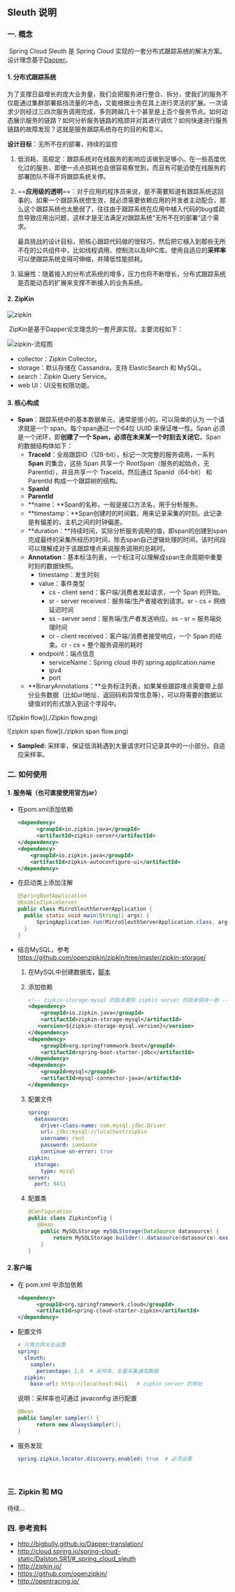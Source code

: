 ## Sleuth 说明

### 一. 概念

​	Spring Cloud Sleuth 是 Spring Cloud 实现的一套分布式跟踪系统的解决方案。设计理念基于[Dapper](http://bigbully.github.io/Dapper-translation/)。

#### 1. 分布式跟踪系统

​	为了支撑日益增长的庞大业务量，我们会把服务进行整合、拆分，使我们的服务不仅能通过集群部署抵挡流量的冲击，又能根据业务在其上进行灵活的扩展。一次请求少则经过三四次服务调用完成，多则跨越几十个甚至是上百个服务节点。如何动态展示服务的链路？如何分析服务链路的瓶颈并对其进行调优？如何快速进行服务链路的故障发现？这就是服务跟踪系统存在的目的和意义。

**设计目标**：无所不在的部署，持续的监控

1. 低消耗、高稳定：跟踪系统对在线服务的影响应该做到足够小。在一些高度优化过的服务，即使一点点损耗也会很容易察觉到，而且有可能迫使在线服务的部署团队不得不将跟踪系统关停。

2. ==**应用级的透明**==：对于应用的程序员来说，是不需要知道有跟踪系统这回事的。如果一个跟踪系统想生效，就必须需要依赖应用的开发者主动配合，那么这个跟踪系统也太脆弱了，往往由于跟踪系统在应用中植入代码的bug或疏忽导致应用出问题，这样才是无法满足对跟踪系统“无所不在的部署”这个需求。

   ​	最具挑战的设计目标，把核心跟踪代码做的很轻巧，然后把它植入到那些无所不在的公共组件中，比如线程调用、控制流以及RPC库。使用自适应的**采样率**可以使跟踪系统变得可伸缩，并降低性能损耗。

3. 延展性：随着接入的分布式系统的增多，压力也将不断增长，分布式跟踪系统是否能动态的扩展来支撑不断接入的业务系统。

#### 2. ZipKin

![zipkin](./zipkin.png)

​	ZipKin是基于Dapper论文理念的一套开源实现。主要流程如下：

![zipkin-流程图](./zipkin-流程图.png)

- collector：Zipkin Collector。
- storage：默认存储在 Cassandra，支持 ElasticSearch 和 MySQL。
- search：Zipkin Query Service。
- web UI：UI没有权限功能。

#### 3. 核心构成

- **Span**：跟踪系统中的基本数据单元，通常是很小的。可以简单的认为 一个请求就是一个 span。每个span通过一个64位 UUID 来保证唯一性。Span 必须是一个闭环，即**创建了一个 Span，必须在未来某一个时刻去关闭它**。Span 的数据结构体如下：
  - **TraceId**：全局跟踪ID（128-bit），标记一次完整的服务调用，一系列 **Span** 的集合，这些 Span 共享一个 RootSpan（服务的起始点，无 ParentId），并且共享一个 TraceId，然后通过 SpanId（64-bit） 和 ParentId 构成一个跟踪树的结构。
  - **SpanId**
  - **ParentId**
  - **name：**Span的名称，一般是接口方法名，用于分析服务。
  - **timestamp：**Span创建时的时间戳，用来记录采集的时刻。此记录是有偏差的，主机之间的时钟偏差。
  - **duration：**持续时间，实际分析服务调用的值，即span的创建到span完成最终的采集所经历的时间，除去span自己逻辑处理的时间，该时间段可以理解成对于该跟踪埋点来说服务调用的总耗时。
  - **Annotation**：基本标注列表，一个标注可以理解成span生命周期中重要时刻的数据快照。
    - timestamp：发生时刻
    - value：事件类型
      - cs - client send：客户端/消费者发起请求，一个 Span 的开始。
      - sr - server received：服务端/生产者接收到请求。sr - cs = 网络延迟时间
      - ss - server  send：服务端/生产者发送响应。ss - sr = 服务端处理时间
      - cr - client received：客户端/消费者接受响应，一个 Span 的结束。cr - cs = 整个服务调用的耗时
    - endpoint：端点信息
      - serviceName：Spring cloud 中的 spring.application.name
      - ipv4
      - port
  - **BinaryAnnotations：**业务标注列表，如果某些跟踪埋点需要带上部分业务数据（比如url地址、返回码和异常信息等），可以将需要的数据以键值对的形式放入到这个字段中。

![Zipkin flow](./Zipkin flow.png)

![zipkin span flow](./zipkin span flow.png)

- **Sampled:** 采样率，保证低消耗遇到大量请求时只记录其中的一小部分。自适应采样率。

### 二. 如何使用

#### 1. 服务端（也可直接使用官方jar）

- 在pom.xml添加依赖

  ```xml
  <dependency>
    	<groupId>io.zipkin.java</groupId>
    	<artifactId>zipkin-server</artifactId>
  </dependency>
  <dependency>
      <groupId>io.zipkin.java</groupId>
      <artifactId>zipkin-autoconfigure-ui</artifactId>
  </dependency>
  ```

- 在启动类上添加注解

  ```java
  @SpringBootApplication
  @EnableZipkinServer
  public class MicroSleuthServerApplication {
  	public static void main(String[] args) {
  		SpringApplication.run(MicroSleuthServerApplication.class, args);
  	}
  }
  ```

- 结合MySQL，参考 https://github.com/openzipkin/zipkin/tree/master/zipkin-storage/

  1. 在MySQL中创建数据库，[脚本](https://github.com/openzipkin/zipkin/blob/master/zipkin-storage/mysql/src/main/resources/mysql.sql)

  2. 添加依赖

     ```xml
     <!-- zipkin-storage-mysql 的版本要和 zipkin server 的版本保持一致 -->
     <dependency>
         <groupId>io.zipkin.java</groupId>
         <artifactId>zipkin-storage-mysql</artifactId>
       	<version>${zipkin-storage-mysql.version}</version>
     </dependency>
     <dependency>
         <groupId>org.springframework.boot</groupId>
         <artifactId>spring-boot-starter-jdbc</artifactId>
     </dependency>
     <dependency>
         <groupId>mysql</groupId>
         <artifactId>mysql-connector-java</artifactId>
     </dependency>
     ```

  3. 配置文件

     ```yaml
     spring:
       datasource:
         driver-class-name: com.mysql.jdbc.Driver
         url: jdbc:mysql://localhost/zipkin
         username: root
         password: iamdante
         continue-on-error: true
     zipkin:
       storage:
         type: mysql
     server:
       port: 9411
     ```

  4. 配置类

     ```java
     @Configuration
     public class ZipkinConfig {
     	@Bean
         public MySQLStorage mySQLStorage(DataSource datasource) {
             return MySQLStorage.builder().datasource(datasource).executor(Runnable::run).build();
         }
     }
     ```

#### 2.客户端

- 在 pom.xml 中添加依赖

  ```xml
  <dependency>
    	<groupId>org.springframework.cloud</groupId>
    	<artifactId>spring-cloud-starter-zipkin</artifactId>
  </dependency>
  ```

- 配置文件

  ```yaml
  # 只需在网关处设置
  spring:
    sleuth:
      sampler:
        percentage: 1.0  # 采样率，全量采集通信数据
    zipkin:
      base-url: http://localhost:9411	# zipkin server 的地址
  ```

  说明：采样率也可通过 javaconfig 进行配置

  ```java
  @Bean
  public Sampler sampler() {
    	return new AlwaysSampler();
  }
  ```

- 服务发现

  ```yaml
  spring.zipkin.locator.discovery.enabled: true  # 必须设置
  ```

  ​

### 三.  Zipkin 和 MQ

待续...

### 四. 参考资料

- http://bigbully.github.io/Dapper-translation/
- http://cloud.spring.io/spring-cloud-static/Dalston.SR1/#_spring_cloud_sleuth
- http://zipkin.io/
- https://github.com/openzipkin/
- http://opentracing.io/